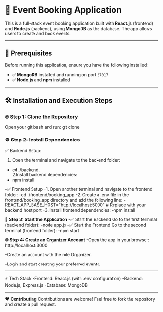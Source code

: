 # 🌟 **Event Booking Application**

This is a full-stack event booking application built with **React.js** (frontend) and **Node.js** (backend), using **MongoDB** as the database. The app allows users to create and book events. 

---

## 🚀 **Prerequisites**
Before running this application, ensure you have the following installed:
- ✅ **MongoDB** installed and running on port `27017`
- ✅ **Node.js** and **npm** installed

---

## 🛠️ **Installation and Execution Steps**

### 🔥 **Step 1: Clone the Repository**
Open your git bash and run:
git clone <repository-url>

### ⚙️ **Step 2: Install Dependencies**
✅ Backend Setup:
1. Open the terminal and navigate to the backend folder: 
- cd ./backend.  
2.Install backend dependencies:
- npm install

-✅ Frontend Setup
-1. Open another terminal and navigate to the frontend folder:
   -cd ./frontend/booking_app
-2. Create a .env file in the frontend/booking_app directory and add the following line:
   -REACT_APP_BASE_HOST="http://localhost:5000"   # Replace with your backend host port
-3. Install frontend dependencies:
   -npm install

**🚀 Step 3: Start the Application**
-✅ Start the Backend Go to the first terminal (backend folder):
    -node app.js
-✅ Start the Frontend Go to the second terminal (frontend folder):
    -npm start

**🌐 Step 4: Create an Organizer Account**
-Open the app in your browser: http://localhost:3000

-Create an account with the role Organizer.

-Login and start creating your preferred events.


------
⚡ Tech Stack
-Frontend: React.js (with .env configuration)
-Backend: Node.js, Express.js
-Database: MongoDB

------

**❤️ Contributing**
Contributions are welcome! Feel free to fork the repository and create a pull request.





